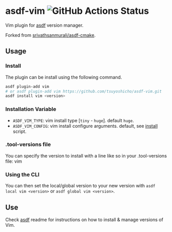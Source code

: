 # asdf-vim ![GitHub Actions Status](https://github.com/tsuyoshicho/asdf-vim/workflows/Main%20workflow/badge.svg?branch=master)

Vim plugin for [asdf](https://github.com/asdf-vm/asdf) version manager.

Forked from [srivathsanmurali/asdf-cmake](https://github.com/srivathsanmurali/asdf-cmake).

## Usage

### Install

The plugin can be install using the following command.

```sh
asdf plugin-add vim
# or asdf plugin-add vim https://github.com/tsuyoshicho/asdf-vim.git
asdf install vim <version>
```

### Installation Variable

- `ASDF_VIM_TYPE`: vim install type [`tiny` - `huge`]. default `huge`.
- `ASDF_VIM_CONFIG`: vim install configure arguments. default, see [install](bin/install) script.

### .tool-versions file

You can specify the version to install with a line like so in your .tool-versions file:
vim <version>

### Using the CLI

You can then set the local/global version to your new version with `asdf local vim <version>` or `asdf global vim <version>`.

## Use

Check [asdf](https://github.com/asdf-vm/asdf) readme for instructions on how to install & manage versions of Vim.
